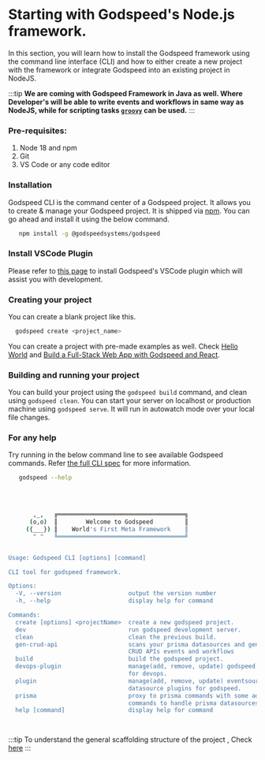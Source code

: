 # Starting with Godspeed's Node.js framework.

In this section, you will learn how to install the Godspeed framework using the command line interface (CLI) and how to either create a new project with the framework or integrate Godspeed into an existing project in NodeJS.

:::tip **We are coming with Godspeed Framework in Java as well. Where Developer's will be able to write events and workflows in same way as NodeJS, while for scripting tasks [`groovy`](https://groovy-lang.org/) can be used.**
:::


### Pre-requisites:

1. Node 18 and npm
2. Git
3. VS Code or any code editor

### Installation

Godspeed CLI is the command center of a Godspeed project. It allows you to create & manage your Godspeed project. It is shipped via [npm](https://www.npmjs.com/package/@godspeedsystems/godspeed). You can go ahead and install it using the below command.


```bash
   npm install -g @godspeedsystems/godspeed
```

### Install VSCode Plugin
Please refer to [this page](/docs/microservices-framework/vscode-extension/language-tools.md) to install Godspeed's VSCode plugin which will assist you with development.

### Creating your project
You can create a blank project like this.
```bash
  godspeed create <project_name>
```
You can create a project with pre-made examples as well. Check [Hello World](/docs/microservices-framework/getting-started/guide.md) and [Build a Full-Stack Web App with Godspeed and React](https://github.com/godspeedsystems/gs-node-templates/tree/master/FullStack_App_With_React). 

### Building and running your project

You can build your project using the `godspeed build` command, and clean using `godspeed clean`. You can start your server on localhost or production machine using `godspeed serve`. It will run in autowatch mode over your local file changes. 

### For any help
Try running in the below command line to see available Godspeed commands. Refer [the full CLI spec](/docs/microservices-framework/CLI.md) for more information.


```bash
   godspeed --help
```
   
```bash
    
       ,_,   ╔════════════════════════════════════╗
      (o,o)  ║        Welcome to Godspeed         ║
     ({___}) ║    World's First Meta Framework    ║
       " "   ╚════════════════════════════════════╝


Usage: Godspeed CLI [options] [command]

CLI tool for godspeed framework.

Options:
  -V, --version                   output the version number
  -h, --help                      display help for command

Commands:
  create [options] <projectName>  create a new godspeed project.
  dev                             run godspeed development server.
  clean                           clean the previous build.
  gen-crud-api                    scans your prisma datasources and generate
                                  CRUD APIs events and workflows
  build                           build the godspeed project.
  devops-plugin                   manage(add, remove, update) godspeed plugins
                                  for devops.
  plugin                          manage(add, remove, update) eventsource and
                                  datasource plugins for godspeed.
  prisma                          proxy to prisma commands with some add-on
                                  commands to handle prisma datasources.
  help [command]                  display help for command

    
```

:::tip
To understand the general scaffolding structure of the project , Check [here](/docs/microservices-framework/getting-started/guide.md#scaffolding) 
:::